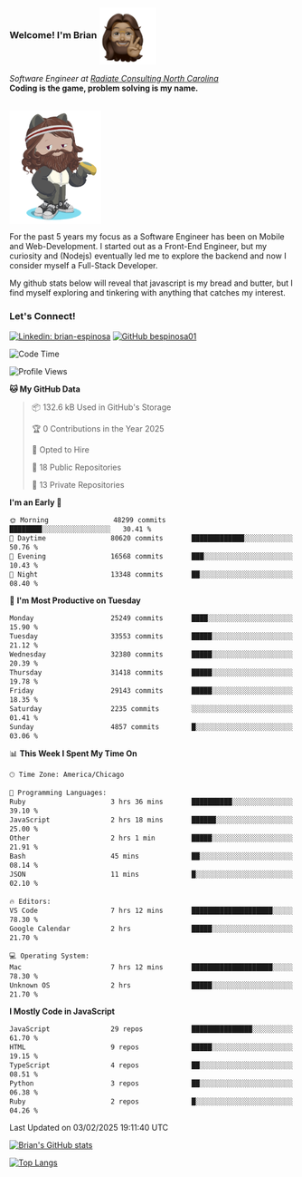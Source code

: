 ###  Welcome! I'm Brian <img align="center" src="https://github.com/bespinosa01/bespinosa01/blob/main/assets/peace-animoji.png" height="100" /></h2>
<p><em>Software Engineer at <a href="https://www.radiateconsulting.coop/north-carolina-tech-coop">Radiate Consulting North Carolina</a>
 <br/>
<!-- </br>Developer Consultant at <a href="https://codethedream.org/">Code The Dream</a> -->
</em> <b>Coding is the game, problem solving is my name.</b></p>

<br/>


 <img align="center" src="https://github.com/bespinosa01/bespinosa01/blob/main/assets/octo-me.png" height="200" /> 
 <p>
 For the past 5 years my focus as a Software Engineer has been on Mobile and Web-Development. I started out as a Front-End Engineer, but my curiosity and (Nodejs) eventually led me to explore the backend and now I consider myself a Full-Stack Developer.
</p>
<p>
 My github stats below will reveal that javascript is my bread and butter, but I find myself exploring and tinkering with anything that catches my interest. 
 </p>
 
 
### Let's Connect!

[![Linkedin: brian-espinosa](https://img.shields.io/badge/-brian--espinosa-blue?style=flat-square&logo=Linkedin&logoColor=white&link=https://www.linkedin.com/in/brian-espinosa/)](https://www.linkedin.com/in/brian-espinosa/)
[![GitHub bespinosa01](https://img.shields.io/github/followers/bespinosa01?label=follow&style=social)](https://github.com/bespinosa01)



<!--START_SECTION:waka-->
![Code Time](http://img.shields.io/badge/Code%20Time-1%2C722%20hrs-blue)

![Profile Views](http://img.shields.io/badge/Profile%20Views-0-blue)

**🐱 My GitHub Data** 

> 📦 132.6 kB Used in GitHub's Storage 
 > 
> 🏆 0 Contributions in the Year 2025
 > 
> 💼 Opted to Hire
 > 
> 📜 18 Public Repositories 
 > 
> 🔑 13 Private Repositories 
 > 
**I'm an Early 🐤** 

```text
🌞 Morning                48299 commits       ████████░░░░░░░░░░░░░░░░░   30.41 % 
🌆 Daytime                80620 commits       █████████████░░░░░░░░░░░░   50.76 % 
🌃 Evening                16568 commits       ███░░░░░░░░░░░░░░░░░░░░░░   10.43 % 
🌙 Night                  13348 commits       ██░░░░░░░░░░░░░░░░░░░░░░░   08.40 % 
```
📅 **I'm Most Productive on Tuesday** 

```text
Monday                   25249 commits       ████░░░░░░░░░░░░░░░░░░░░░   15.90 % 
Tuesday                  33553 commits       █████░░░░░░░░░░░░░░░░░░░░   21.12 % 
Wednesday                32380 commits       █████░░░░░░░░░░░░░░░░░░░░   20.39 % 
Thursday                 31418 commits       █████░░░░░░░░░░░░░░░░░░░░   19.78 % 
Friday                   29143 commits       █████░░░░░░░░░░░░░░░░░░░░   18.35 % 
Saturday                 2235 commits        ░░░░░░░░░░░░░░░░░░░░░░░░░   01.41 % 
Sunday                   4857 commits        █░░░░░░░░░░░░░░░░░░░░░░░░   03.06 % 
```


📊 **This Week I Spent My Time On** 

```text
🕑︎ Time Zone: America/Chicago

💬 Programming Languages: 
Ruby                     3 hrs 36 mins       ██████████░░░░░░░░░░░░░░░   39.10 % 
JavaScript               2 hrs 18 mins       ██████░░░░░░░░░░░░░░░░░░░   25.00 % 
Other                    2 hrs 1 min         █████░░░░░░░░░░░░░░░░░░░░   21.91 % 
Bash                     45 mins             ██░░░░░░░░░░░░░░░░░░░░░░░   08.14 % 
JSON                     11 mins             █░░░░░░░░░░░░░░░░░░░░░░░░   02.10 % 

🔥 Editors: 
VS Code                  7 hrs 12 mins       ████████████████████░░░░░   78.30 % 
Google Calendar          2 hrs               █████░░░░░░░░░░░░░░░░░░░░   21.70 % 

💻 Operating System: 
Mac                      7 hrs 12 mins       ████████████████████░░░░░   78.30 % 
Unknown OS               2 hrs               █████░░░░░░░░░░░░░░░░░░░░   21.70 % 
```

**I Mostly Code in JavaScript** 

```text
JavaScript               29 repos            ███████████████░░░░░░░░░░   61.70 % 
HTML                     9 repos             █████░░░░░░░░░░░░░░░░░░░░   19.15 % 
TypeScript               4 repos             ██░░░░░░░░░░░░░░░░░░░░░░░   08.51 % 
Python                   3 repos             ██░░░░░░░░░░░░░░░░░░░░░░░   06.38 % 
Ruby                     2 repos             █░░░░░░░░░░░░░░░░░░░░░░░░   04.26 % 
```




 Last Updated on 03/02/2025 19:11:40 UTC
<!--END_SECTION:waka-->


<!--  Github STATS -->
[![Brian's GitHub stats](https://github-readme-stats.vercel.app/api?username=bespinosa01&hide=stars,contribs&count_private=true&show_icons=true)](https://github.com/anuraghazra/github-readme-stats)

[![Top Langs](https://github-readme-stats.vercel.app/api/top-langs/?username=bespinosa01&layout=compact)](https://github.com/anuraghazra/github-readme-stats)



<!--
**bespinosa01/bespinosa01** is a ✨ _special_ ✨ repository because its `README.md` (this file) appears on your GitHub profile.

Here are some ideas to get you started:

- 🔭 I’m currently working on ...
- 🌱 I’m currently learning ...
- 👯 I’m looking to collaborate on ...
- 🤔 I’m looking for help with ...
- 💬 Ask me about ...
- 📫 How to reach me: ...
- 😄 Pronouns: ...
- ⚡ Fun fact: ...
-->
